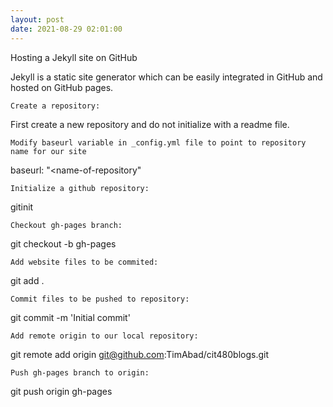 ```yaml
---
layout: post
date: 2021-08-29 02:01:00
---
```


Hosting a Jekyll site on GitHub

Jekyll is a static site generator which can be easily integrated in GitHub and hosted on GitHub pages.

`Create a repository:`

First create a new repository and do not initialize with a readme file.

`Modify baseurl variable in _config.yml file to point to repository name for our site`

baseurl: "<name-of-repository"

`Initialize a github repository:`

gitinit

`Checkout gh-pages branch:`

git checkout -b gh-pages

`Add website files to be commited:`

git add .

`Commit files to be pushed to repository:`

git commit -m 'Initial commit'

`Add remote origin to our local repository:`

git remote add origin git@github.com:TimAbad/cit480blogs.git 

`Push gh-pages branch to origin:`

git push origin gh-pages
